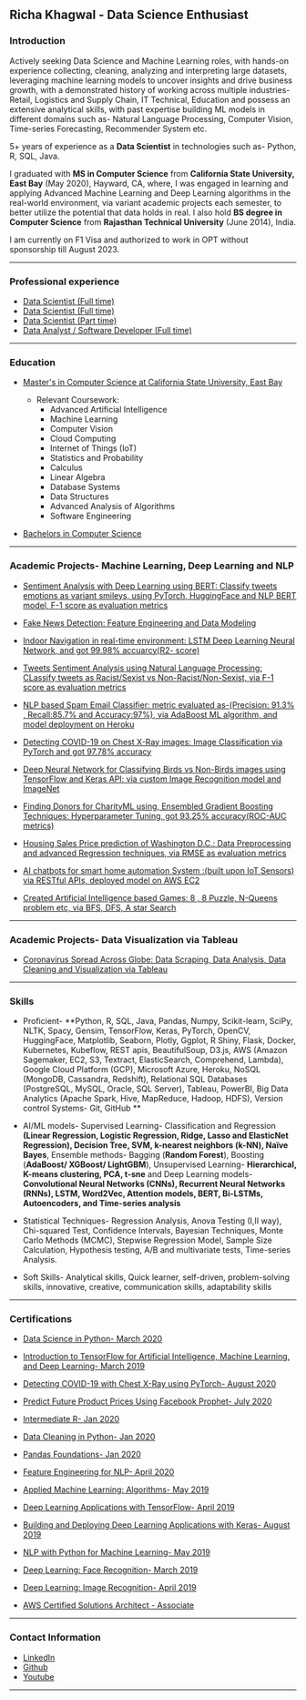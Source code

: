 ## Richa Khagwal - Data Science Enthusiast

### Introduction

Actively seeking Data Science and Machine Learning roles, with hands-on experience collecting, cleaning, analyzing and interpreting large datasets, leveraging machine learning models to uncover insights and drive business growth, with a demonstrated history of working across multiple industries- Retail, Logistics and Supply Chain, IT Technical, Education and possess an extensive analytical skills, with past expertise building ML models in different domains such as- Natural Language Processing, Computer Vision, Time-series Forecasting, Recommender System etc.

5+ years of experience as a **Data Scientist** in technologies such as- Python, R, SQL, Java.

I graduated with **MS in Computer Science** from **California State University, East Bay** (May 2020), Hayward, CA, where, I was engaged in learning and applying Advanced Machine Learning and Deep Learning algorithms in the real-world environment, via variant academic projects each semester, to better utilize the potential that data holds in real. I also hold **BS degree in Computer Science** from **Rajasthan Technical University** (June 2014), India.

I am currently on F1 Visa and authorized to work in OPT without sponsorship till August 2023.

---

### Professional experience

- [Data Scientist (Full time)](https://www.thewinegroup.com/)
- [Data Scientist (Full time)](https://www.bata.in/)
- [Data Scientist (Part time)](https://www.csueastbay.edu/)
- [Data Analyst / Software Developer (Full time)](https://www.airtel.in/)

---

### Education

- [Master's in Computer Science at California State University, East Bay](https://catalog.csueastbay.edu/preview_program.php?catoid=19&poid=7757)
  - Relevant Coursework:
    * Advanced Artificial Intelligence
    * Machine Learning
    * Computer Vision
    * Cloud Computing
    * Internet of Things (IoT)
    * Statistics and Probability
    * Calculus
    * Linear Algebra
    * Database Systems
    * Data Structures
    * Advanced Analysis of Algorithms
    * Software Engineering
    
- [Bachelors in Computer Science](http://www.rtu.ac.in/RTU/)

---


### Academic Projects- Machine Learning, Deep Learning and NLP
  
  - [Sentiment Analysis with Deep Learning using BERT: Classify tweets emotions as variant smileys, using PyTorch, HuggingFace and NLP BERT model, F-1 score as evaluation metrics](https://github.com/rickhagwal/Bert_Sentiment_Analysis/)
  
  - [Fake News Detection: Feature Engineering and Data Modeling](https://github.com/rickhagwal/Fake_News_Detection )

  - [Indoor Navigation in real-time environment: LSTM Deep Learning Neural Network, and got 99.98% accuarcy(R2- score)](https://github.com/rickhagwal/Indoor-Navigation)
    
  - [Tweets Sentiment Analysis using Natural Language Processing: CLassify tweets as Racist/Sexist vs Non-Racist/Non-Sexist, via F-1 score as evaluation metrics ](https://github.com/rickhagwal/Tweets-Semantic-Analysis)
  
  - [NLP based Spam Email Classifier: metric evaluated as-(Precision: 91.3% , Recall:85.7%  and Accuracy:97%), via AdaBoost ML algorithm, and model deployment on Heroku ](https://github.com/rickhagwal/NLP-Spam-Email-Classifier)
  
  - [Detecting COVID-19 on Chest X-Ray images: Image Classification via PyTorch and got 97.78% accuracy](https://github.com/rickhagwal/Covid19_Image_classification)
  
  - [Deep Neural Network for Classifying Birds vs Non-Birds images using TensorFlow and Keras API: via custom Image Recognition model and ImageNet](https://github.com/rickhagwal/Image-Recognition-using-Deep-Learning/tree/Image-Recognition)
    
  - [Finding Donors for CharityML using, Ensembled Gradient Boosting Techniques: Hyperparameter Tuning, got 93.25% accuracy(ROC-AUC metrics)](https://github.com/rickhagwal/Finding-Donors-for-CharityML)
  
   - [Housing Sales Price prediction of Washington D.C.: Data Preprocessing and advanced Regression techniques, via RMSE as evaluation metrics](https://github.com/rickhagwal/WashingtonDC_sales_price_predict)
    
  - [AI chatbots for smart home automation System :(built upon IoT Sensors) via RESTful APIs, deployed model on AWS EC2](https://github.com/rickhagwal/IOT-Academic-Project)
    
  - [Created Artificial Intelligence based Games: 8 , 8 Puzzle, N-Queens problem etc, via BFS, DFS, A star Search](https://github.com/rickhagwal/Artificial-Intelligence)
    
 
---

### Academic Projects- Data Visualization via Tableau

- [Coronavirus Spread Across Globe: Data Scraping, Data Analysis, Data Cleaning and Visualization via Tableau](https://public.tableau.com/profile/richa7025#!/vizhome/Coronavirus_static/CoronavirusTimelineacrossweb)

---

### Skills

 - Proficient-  **Python, R, SQL, Java, Pandas, Numpy, Scikit-learn, SciPy, NLTK, Spacy, Gensim, TensorFlow, Keras, PyTorch, OpenCV, HuggingFace, Matplotlib, Seaborn, Plotly, Ggplot, R Shiny, Flask, Docker, Kubernetes, Kubeflow, REST apis, BeautifulSoup, D3.js, AWS (Amazon Sagemaker, EC2, S3, Textract, ElasticSearch, Comprehend, Lambda), Google Cloud Platform (GCP), Microsoft Azure, Heroku, NoSQL (MongoDB, Cassandra, Redshift), Relational SQL Databases (PostgreSQL, MySQL, Oracle, SQL Server), Tableau, PowerBI, Big Data Analytics (Apache Spark, Hive, MapReduce, Hadoop, HDFS), Version control Systems- Git, GitHub **
 
 - AI/ML models- Supervised Learning- Classification and Regression **(Linear Regression, Logistic Regression, Ridge, Lasso and ElasticNet Regression), Decision Tree, SVM, k-nearest neighbors (k-NN), Naïve Bayes**, Ensemble methods- Bagging (**Random Forest**), Boosting (**AdaBoost/ XGBoost/ LightGBM**), Unsupervised Learning- **Hierarchical, K-means clustering, PCA, t-sne** and Deep Learning models- **Convolutional Neural Networks (CNNs), Recurrent Neural Networks (RNNs), LSTM, Word2Vec, Attention models, BERT, Bi-LSTMs, Autoencoders, and Time-series analysis**
  
 - Statistical Techniques- Regression Analysis, Anova Testing (I,II way), Chi-squared Test, Confidence Intervals, Bayesian Techniques, Monte Carlo Methods (MCMC), Stepwise Regression Model, Sample Size Calculation, Hypothesis testing, A/B and multivariate tests, Time-series Analysis.
   
 - Soft Skills- Analytical skills, Quick learner, self-driven, problem-solving skills, innovative, creative, communication skills, adaptability skills

---


### Certifications

- [Data Science in Python- March 2020](https://www.coursera.org/account/accomplishments/verify/KKRG5Z4R9U74)
- [Introduction to TensorFlow for Artificial Intelligence, Machine Learning, and Deep Learning- March 2019](https://www.coursera.org/account/accomplishments/verify/9XAU6S7VD45N)
- [Detecting COVID-19 with Chest X-Ray using PyTorch- August 2020](https://www.coursera.org/account/accomplishments/verify/KH2P4TV6T7X9)
- [Predict Future Product Prices Using Facebook Prophet- July 2020](https://www.coursera.org/account/accomplishments/verify/VTR322KYKAFB)

- [Intermediate R- Jan 2020](https://github.com/rickhagwal/rickhagwal.github.io/blob/master/pdf/Introduction_to_R.pdf)
- [Data Cleaning in Python- Jan 2020](https://github.com/rickhagwal/rickhagwal.github.io/blob/master/pdf/Python_Data_Cleaning.pdf)
- [Pandas Foundations- Jan 2020](https://github.com/rickhagwal/rickhagwal.github.io/blob/master/pdf/Pandas_Foundations.pdf)
- [Feature Engineering for NLP- April 2020](https://github.com/rickhagwal/rickhagwal.github.io/blob/master/pdf/Feature_engineering_for_NLP_Python.pdf)
- [Applied Machine Learning: Algorithms- May 2019](https://github.com/rickhagwal/rickhagwal.github.io/blob/master/pdf/CertificateOfCompletion_Applied_Machine_Learning_Algorithms.pdf)
- [Deep Learning Applications with TensorFlow- April 2019](https://github.com/rickhagwal/rickhagwal.github.io/blob/master/pdf/CertificateOfCompletion_Building_and_Deploying_Deep%20Learning_Applications_with_TensorFlow.pdf)
- [Building and Deploying Deep Learning Applications with Keras- August 2019](https://github.com/rickhagwal/rickhagwal.github.io/blob/master/pdf/CertificateOfCompletion_Building_and_Deploying_Deep%20Learning_Applications_with_TensorFlow.pdf)
- [NLP with Python for Machine Learning- May 2019](https://github.com/rickhagwal/rickhagwal.github.io/blob/master/pdf/CertificateOfCompletion_NLP_with_Python_for_Machine_Learning_Essential_Training.pdf)
- [Deep Learning: Face Recognition- March 2019](https://github.com/rickhagwal/rickhagwal.github.io/blob/master/pdf/CertificateOfCompletion_Deep_Learning_Face_Recognition.pdf)
- [Deep Learning: Image Recognition- April 2019](https://github.com/rickhagwal/rickhagwal.github.io/blob/master/pdf/CertificateOfCompletion_Deep_Learning_Image_Recognition.pdf)
- [AWS Certified Solutions Architect - Associate](https://github.com/rickhagwal/rickhagwal.github.io/blob/master/pdf/CertificateOfCompletion_AWS%20Certified%20Solutions%20Architect.pdf)

---

### Contact Information

- [LinkedIn](https://www.linkedin.com/in/richak5/)
- [Github](https://github.com/rickhagwal)
- [Youtube](https://www.youtube.com/watch?v=95mdJyE3C7g&list=UUHftDftQbZsQq3tMs_iX3hg)

---
